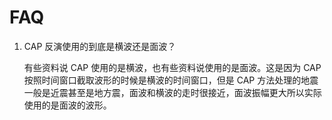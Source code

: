 # FAQ

1.  CAP 反演使用的到底是横波还是面波？

    有些资料说 CAP 使用的是横波，也有些资料说使用的是面波。这是因为 CAP 按照时间窗口截取波形的时候是横波的时间窗口，但是 CAP 方法处理的地震一般是近震甚至是地方震，面波和横波的走时很接近，面波振幅更大所以实际使用的是面波的波形。

